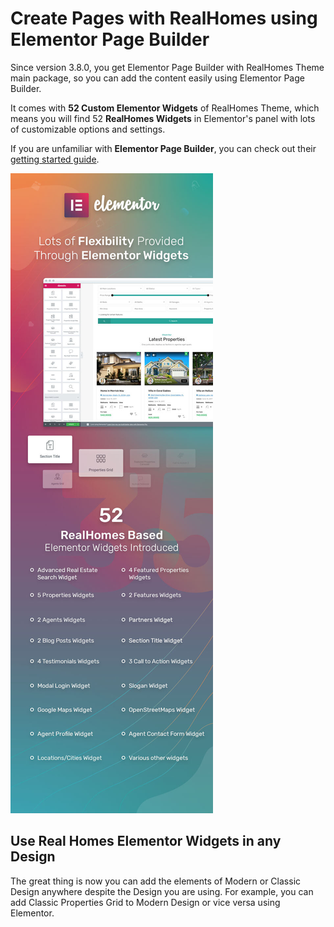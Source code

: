 # Create Pages with RealHomes using Elementor Page Builder

Since version 3.8.0, you get Elementor Page Builder with RealHomes Theme main package, so you can add the content easily using Elementor Page Builder.

It comes with **52 Custom Elementor Widgets** of RealHomes Theme, which means you will find 52 **RealHomes Widgets** in Elementor's panel with lots of customizable options and settings.

If you are unfamiliar with **Elementor Page Builder**, you can check out their [getting started guide](https://docs.elementor.com/collection/1-getting-started).

![RealHomes Elementor Widgets](images/elementor/realhomes-elementor-widgets.jpg)

## Use Real Homes Elementor Widgets in any Design

The great thing is now you can add the elements of Modern or Classic Design anywhere despite the Design you are using. For example, you can add Classic Properties Grid to Modern Design or vice versa using Elementor.
